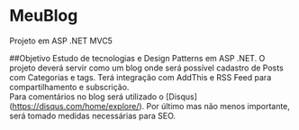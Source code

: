 # MeuBlog
Projeto em ASP .NET  MVC5 

##Objetivo
Estudo de  tecnologias e Design Patterns em ASP .NET.
O projeto deverá servir como um blog onde será possível cadastro de Posts com  Categorias e tags.
Terá integração com   AddThis e RSS Feed para compartilhamento e subscrição.  
Para comentários no blog será utilizado o [Disqus] (https://disqus.com/home/explore/).
Por último mas não menos importante, será tomado medidas necessárias para SEO.

